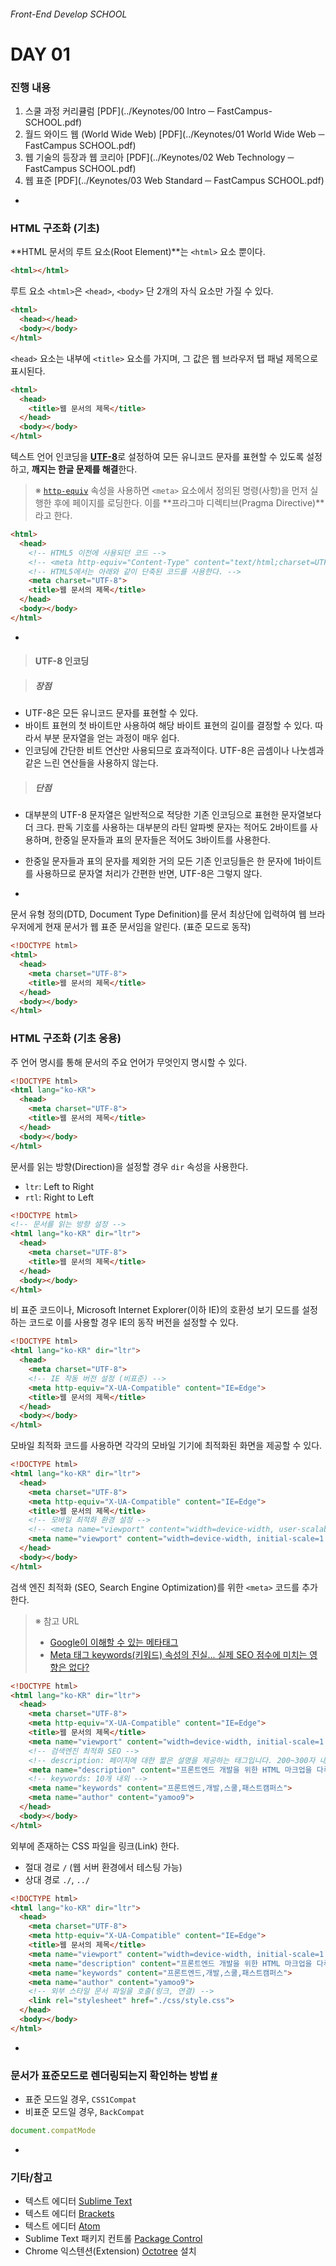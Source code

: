 ###### Front-End Develop SCHOOL

# DAY 01

### 진행 내용

1. 스쿨 과정 커리큘럼 [PDF](../Keynotes/00 Intro ─ FastCampus-SCHOOL.pdf)
1. 월드 와이드 웹 (World Wide Web) [PDF](../Keynotes/01 World Wide Web ─ FastCampus SCHOOL.pdf)
1. 웹 기술의 등장과 웹 코리아 [PDF](../Keynotes/02 Web Technology ─ FastCampus SCHOOL.pdf)
1. 웹 표준 [PDF](../Keynotes/03 Web Standard ─ FastCampus SCHOOL.pdf)

-

### HTML 구조화 (기초)

**HTML 문서의 루트 요소(Root Element)**는 `<html>` 요소 뿐이다.

```html
<html></html>
```

루트 요소 `<html>`은 `<head>`, `<body>` 단 2개의 자식 요소만 가질 수 있다.

```html
<html>
  <head></head>
  <body></body>
</html>
```

`<head>` 요소는 내부에 `<title>` 요소를 가지며, 그 값은 웹 브라우저 탭 패널 제목으로 표시된다.

```html
<html>
  <head>
    <title>웹 문서의 제목</title>
  </head>
  <body></body>
</html>
```

텍스트 언어 인코딩을 [**UTF-8**](https://ko.wikipedia.org/wiki/UTF-8)로 설정하여 모든 유니코드 문자를 표현할 수 있도록 설정하고, **깨지는 한글 문제를 해결**한다.

> ※ [`http-equiv`](https://www.w3.org/TR/html5/document-metadata.html#attr-meta-http-equiv) 속성을 사용하면 `<meta>` 요소에서 정의된 명령(사항)을 먼저 실행한 후에 페이지를 로딩한다. 이를 **프라그마 디렉티브(Pragma Directive)**라고 한다.

```html
<html>
  <head>
    <!-- HTML5 이전에 사용되던 코드 -->
    <!-- <meta http-equiv="Content-Type" content="text/html;charset=UTF-8"> -->
    <!-- HTML5에서는 아래와 같이 단축된 코드를 사용한다. -->
    <meta charset="UTF-8">
    <title>웹 문서의 제목</title>
  </head>
  <body></body>
</html>
```

-

> #### UTF-8 인코딩

> ##### 장점
  - UTF-8은 모든 유니코드 문자를 표현할 수 있다.
  - 바이트 표현의 첫 바이트만 사용하여 해당 바이트 표현의 길이를 결정할 수 있다. 따라서 부분 문자열을 얻는 과정이 매우 쉽다.
  - 인코딩에 간단한 비트 연산만 사용되므로 효과적이다. UTF-8은 곱셈이나 나눗셈과 같은 느린 연산들을 사용하지 않는다.

> ##### 단점
  - 대부분의 UTF-8 문자열은 일반적으로 적당한 기존 인코딩으로 표현한 문자열보다 더 크다. 판독 기호를 사용하는 대부분의 라틴 알파벳 문자는 적어도 2바이트를 사용하며, 한중일 문자들과 표의 문자들은 적어도 3바이트를 사용한다.
  - 한중일 문자들과 표의 문자를 제외한 거의 모든 기존 인코딩들은 한 문자에 1바이트를 사용하므로 문자열 처리가 간편한 반면, UTF-8은 그렇지 않다.

-

문서 유형 정의(DTD, Document Type Definition)를 문서 최상단에 입력하여 웹 브라우저에게 현재 문서가 웹 표준 문서임을 알린다. (표준 모드로 동작)

```html
<!DOCTYPE html>
<html>
  <head>
    <meta charset="UTF-8">
    <title>웹 문서의 제목</title>
  </head>
  <body></body>
</html>
```

### HTML 구조화 (기초 응용)

주 언어 명시를 통해 문서의 주요 언어가 무엇인지 명시할 수 있다.

```html
<!DOCTYPE html>
<html lang="ko-KR">
  <head>
    <meta charset="UTF-8">
    <title>웹 문서의 제목</title>
  </head>
  <body></body>
</html>
```

문서를 읽는 방향(Direction)을 설정할 경우 `dir` 속성을 사용한다.

- `ltr`: Left to Right
- `rtl`: Right to Left

```html
<!DOCTYPE html>
<!-- 문서를 읽는 방향 설정 -->
<html lang="ko-KR" dir="ltr">
  <head>
    <meta charset="UTF-8">
    <title>웹 문서의 제목</title>
  </head>
  <body></body>
</html>
```

비 표준 코드이나, Microsoft Internet Explorer(이하 IE)의 호환성 보기 모드를 설정하는 코드로 이를 사용할 경우 IE의 동작 버전을 설정할 수 있다.

```html
<!DOCTYPE html>
<html lang="ko-KR" dir="ltr">
  <head>
    <meta charset="UTF-8">
    <!-- IE 작동 버전 설정 (비표준) -->
    <meta http-equiv="X-UA-Compatible" content="IE=Edge">
    <title>웹 문서의 제목</title>
  </head>
  <body></body>
</html>
```

모바일 최적화 코드를 사용하면 각각의 모바일 기기에 최적화된 화면을 제공할 수 있다.

```html
<!DOCTYPE html>
<html lang="ko-KR" dir="ltr">
  <head>
    <meta charset="UTF-8">
    <meta http-equiv="X-UA-Compatible" content="IE=Edge">
    <title>웹 문서의 제목</title>
    <!-- 모바일 최적화 환경 설정 -->
    <!-- <meta name="viewport" content="width=device-width, user-scalable=no, initial-scale=1.0, maximum-scale=1.0, minimum-scale=1.0"> -->
    <meta name="viewport" content="width=device-width, initial-scale=1.0">
  </head>
  <body></body>
</html>
```

검색 엔진 최적화 (SEO, Search Engine Optimization)를 위한 `<meta>` 코드를 추가한다.

> ※ 참고 URL
> - [Google이 이해할 수 있는 메타태그](https://support.google.com/webmasters/answer/79812?hl=ko)
> - [Meta 태그 keywords(키워드) 속성의 진실... 실제 SEO 점수에 미치는 영향은 없다?](http://webisfree.com/blog/?titlequery=seo-meta-%ED%83%9C%EA%B7%B8-keywords-%ED%82%A4%EC%9B%8C%EB%93%9C-%EC%86%8D%EC%84%B1%EC%9D%98-%EC%8B%A4%EC%A0%9C-seo-%EC%A0%90%EC%88%98%EC%97%90-%EB%AF%B8%EC%B9%98%EB%8A%94-%EC%98%81%ED%96%A5%EC%9D%80-%EC%97%86%EB%8B%A4-)

```html
<!DOCTYPE html>
<html lang="ko-KR" dir="ltr">
  <head>
    <meta charset="UTF-8">
    <meta http-equiv="X-UA-Compatible" content="IE=Edge">
    <title>웹 문서의 제목</title>
    <meta name="viewport" content="width=device-width, initial-scale=1.0">
    <!-- 검색엔진 최적화 SEO -->
    <!-- description: 페이지에 대한 짧은 설명을 제공하는 태그입니다. 200~300자 내외 -->
    <meta name="description" content="프론트엔드 개발을 위한 HTML 마크업을 다루고 있습니다">
    <!-- keywords: 10개 내외 -->
    <meta name="keywords" content="프론트엔드,개발,스쿨,패스트캠퍼스">
    <meta name="author" content="yamoo9">
  </head>
  <body></body>
</html>
```

외부에 존재하는 CSS 파일을 링크(Link) 한다.

- 절대 경로 `/` (웹 서버 환경에서 테스팅 가능)
- 상대 경로 `./`, `../`

```html
<!DOCTYPE html>
<html lang="ko-KR" dir="ltr">
  <head>
    <meta charset="UTF-8">
    <meta http-equiv="X-UA-Compatible" content="IE=Edge">
    <title>웹 문서의 제목</title>
    <meta name="viewport" content="width=device-width, initial-scale=1.0">
    <meta name="description" content="프론트엔드 개발을 위한 HTML 마크업을 다루고 있습니다">
    <meta name="keywords" content="프론트엔드,개발,스쿨,패스트캠퍼스">
    <meta name="author" content="yamoo9">
    <!-- 외부 스타일 문서 파일을 호출(링크, 연결) -->
    <link rel="stylesheet" href="./css/style.css">
  </head>
  <body></body>
</html>
```

-

### 문서가 표준모드로 렌더링되는지 확인하는 방법 [#](https://developer.mozilla.org/ko/docs/Web/API/Document/compatMode)

- 표준 모드일 경우, `CSS1Compat`
- 비표준 모드일 경우, `BackCompat`

```js
document.compatMode
```

-

### 기타/참고

- 텍스트 에디터 [Sublime Text](http://sublimetext.com/3)
- 텍스트 에디터 [Brackets](http://brackets.io)
- 텍스트 에디터 [Atom](http://atom.io)
- Sublime Text 패키지 컨트롤 [Package Control](http://packagecontrol.io)
- Chrome 익스텐션(Extension) [Octotree](https://chrome.google.com/webstore/detail/octotree/bkhaagjahfmjljalopjnoealnfndnagc) 설치







